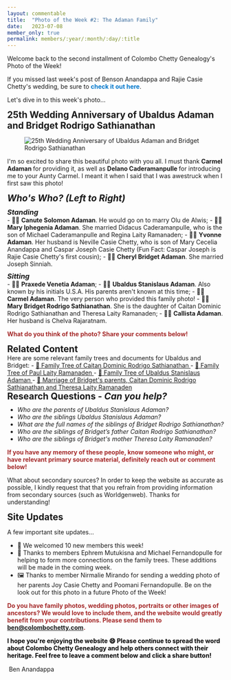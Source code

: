 ```yaml
---
layout: commentable
title:  "Photo of the Week #2: The Adaman Family"
date:   2023-07-08 
member_only: true 
permalink: members/:year/:month/:day/:title
---
```


<style>
  
  h2 {
    margin-bottom: 0px;
    margin-top: 0px;
  }

  h3 {
    margin-bottom: 0px;
    margin-top: 10px;
  }

  ul {
    margin-top: 10px;
  }

</style>


<link rel="stylesheet" href="{{ site.baseurl }}/assets/css/pagination.css" type="text/css">
<link rel="stylesheet" href="{{ site.baseurl }}/assets/css/links.css" type="text/css">

Welcome back to the second installment of Colombo Chetty Genealogy's Photo of the Week! 

If you missed last week's post of Benson Anandappa and Rajie Casie Chetty's wedding, be sure to <a href="https://colombochetty.com/members/2023/07/01/photo-of-the-week" target="_blank"  style="color:#0077CC;text-decoration:none;font-weight:bold;">  check it out here</a>.

Let's dive in to this week's photo... 

<h2> 25th Wedding Anniversary of Ubaldus Adaman and Bridget Rodrigo Sathianathan</h2>

<figure>
  <img src="{{ site.baseurl }}/assets/images/adaman_family.jpg" alt="25th Wedding Anniversary of Ubaldus Adaman and Bridget Rodrigo Sathianathan">
</figure>

I'm so excited to share this beautiful photo with you all. I must thank <b> Carmel Adaman </b>for providing it, as well as <b> Delano Caderamanpulle </b> for introducing me to your Aunty Carmel. I meant it when I said that I was awestruck when I first saw this photo! 

<h2> <i> Who's Who? (Left to Right) </i> </h2>
<h3> <i> Standing </i> </h3>
- &#x1F468;&#x1F3FE; <b>Canute Solomon Adaman</b>. He would go on to marry Olu de Alwis;
- &#x1F469;&#x1F3FE; <b>Mary Iphegenia Adaman</b>. She married Didacus Caderamanpulle, who is the son of Michael Caderamanpulle and Regina Laity Ramanaden;
- &#x1F469;&#x1F3FE; <b>Yvonne Adaman</b>. Her husband is Neville Casie Chetty, who is son of Mary Cecelia Anandappa and Caspar Joseph Casie Chetty (Fun Fact: Caspar Joseph is Rajie Casie Chetty's first cousin);
- &#x1F469;&#x1F3FE; <b>Cheryl Bridget Adaman</b>. She married Joseph Sinniah.


<h3> <i> Sitting </i> </h3>
- &#x1F469;&#x1F3FE; <b>Praxede Venetia Adaman</b>;
- &#x1F468;&#x1F3FE; <b>Ubaldus Stanislaus Adaman</b>. Also known by his initials U.S.A. His parents aren't known at this time;
- &#x1F469;&#x1F3FE; <b>Carmel Adaman</b>. The very person who provided this family photo! 
- &#x1F469;&#x1F3FE; <b>Mary Bridget Rodrigo Sathianathan</b>. She is the daughter of Caitan Dominic Rodrigo Sathianathan and Theresa Laity Ramanaden;
- &#x1F469;&#x1F3FE; <b>Callista Adaman</b>. Her husband is Chelva Rajaratnam.

<p style="color:brown;"> <b> What do you think of the photo? Share your comments below! </b> </p>

<h2> Related Content </h2>
Here are some relevant family trees and documents for Ubaldus and Bridget: 
- <a href="{{ site.baseurl }}/tree/I0881" class="link"> &#x1F333; Family Tree of Caitan Dominic Rodrigo Sathianathan </a>
- <a href="{{ site.baseurl }}/tree/I0754" class="link"> &#x1F333; Family Tree of Paul Laity Ramanaden </a>
- <a href="{{ site.baseurl }}/tree/I0724" class="link"> &#x1F333; Family Tree of Ubaldus Stanislaus Adaman </a>
- <a href="{{ site.baseurl }}/marriage/marriage-of-caitan-dominic-rodrigo-sathianathan-and-theresa-laity-ramanaden" class="link">&#x1F48D; Marriage of Bridget's parents, Caitan Dominic Rodrigo Sathianathan and Theresa Laity Ramanaden </a>


<h2> Research Questions - <i> Can you help? </i> </h2>
<ul>
    <li> <i> Who are the parents of Ubaldus Stanislaus Adaman? </i> </li>
    <li> <i> Who are the siblings Ubaldus Stanislaus Adaman? </i> </li>
    <li> <i> What are the full names of the siblings of Bridget Rodrigo Sathianathan? </i> </li>
    <li> <i> Who are the siblings of Bridget’s father Caitan Rodrigo Sathianathan? </i> </li>
    <li> <i> Who are the siblings of Bridget's mother Theresa Laity Ramanaden? </i></li>
</ul>

<p style="color:brown;"> <b>If you have any memory of these people, know someone who might, or have relevant primary source material, definitely reach out or comment below! </b> </p>

What about secondary sources? In order to keep the website as accurate as possible, I kindly request that that you refrain from providing information from secondary sources (such as Worldgenweb). Thanks for understanding!

<h2> Site Updates </h2>

A few important site updates...
- &#x1F389; We welcomed 10 new members this week!
- &#127795; Thanks to members Ephrem Mutukisna and Michael Fernandopulle for helping to form more connections on the family trees. These additions will be made in the coming week.
- &#128444;&#65039; Thanks to member Nirmalie Mirando for sending a wedding photo of her parents Joy Casie Chetty and Poomani Fernandopulle. Be on the look out for this photo in a future Photo of the Week!

<p style="color:brown;"> <b> Do you have family photos, wedding photos, portraits or other images of ancestors? We would love to include them, and the website would greatly benefit from your contributions. Please send them to <a href = "mailto: ben@colombochetty.com"  class="link">ben@colombochetty.com</a>. </b> </p>

<p style="color:black;"> <b> I hope you're enjoying the website &#128516; Please continue to spread the word about Colombo Chetty Genealogy and help others connect with their heritage. Feel free to leave a comment below and click a share button! </b></p>

 &#150; Ben Anandappa 


